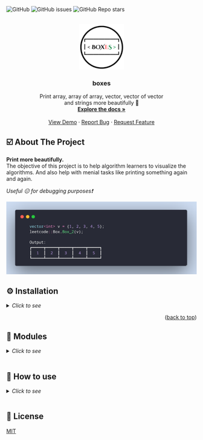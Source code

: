 ![GitHub](https://img.shields.io/github/license/GV211432/boxes) ![GitHub issues](https://img.shields.io/github/issues-raw/GV211432/boxes) ![GitHub Repo stars](https://img.shields.io/github/stars/GV211432/boxes?style=social)

<!-- PROJECT LOGO -->
<br />
<div align="center">
  <a href="https://github.com/othneildrew/Best-README-Template">
    <img src="docs/logo/box-circle.png" alt="Logo" width="120" height="120" >
  </a>
  
  <h3 align="center"><b>boxes</b></h3>

  <p align="center">
    Print array, array of array, vector, vector of vector <br> and strings more beautifully 👰
    <br />
    <a href="#"><strong>Explore the docs »</strong></a>
    <br />
    <br />
    <a href="https://github.com/othneildrew/Best-README-Template">View Demo</a>
    ·
    <a href="https://github.com/gv211432/boxes/issues">Report Bug</a>
    ·
    <a href="https://github.com/gv211432/boxes/issues">Request Feature</a>
  </p>
</div>

<!-- ABOUT THE PROJECT -->

## ☑️ About The Project

**Print more beautifully.**<br>
The objective of this project is to help algorithm learners to visualize the algorithms. And also help with menial tasks like printing something again and again.

_Useful 😑 for debugging purposes❗_

![Intro Image](./docs/img/intro1.png)

## ⚙️ Installation 

<details>
 <summary><i>Click to see</i></summary>
Just download this file from above

![How to download](./docs/img/download1.png)

and unzip it ....

![How to unzip](./docs/img/download2.png)

and include it in your project.

`include in your project`

<details>
  <summary><i>Click to open the code</i></summary>
  <p>

```c++
#include <bits/stdc++.h>
#include "../boxes-main/utilities.h"
using namespace std;

int main()
{
    vector<int> v = {1, 2, 3, 4, 5};
    leetcode::Box.Box_2(v);
    return 0;
}
```

Output

```js
┏━━━━━┳━━━━━┳━━━━━┳━━━━━┳━━━━━┓
┃  1  ┃  2  ┃  3  ┃  4  ┃  5  ┃
┗━━━━━┻━━━━━┻━━━━━┻━━━━━┻━━━━━┛
```

  </p>
</details>

![How to include](./docs/img/install1.png)

Output

![Output](./docs/img/install1_output.png)

</details>



<p align="right">(<a href="#top">back to top</a>)</p>

## 🧩 Modules


<details>
 <summary><i>Click to see</i></summary>

This section only shows the overview and scope of the project.

![modules](./docs/img/modules1.gif)

There are 4 modules in the library and more is coming soon..

![modules](./docs/img/modules2.png)


</details><br>

## 📑 How to use 

<details>
 <summary><i>Click to see</i></summary><br>

- ### **`Box`**

Boxes used for printing `vector` or `vector of vector` or `_array_` or `_array of array_` of type `[int, char, bool]`

<!-- Boxes -->
<details>
 <summary><i><b>Boxes for vector</b></i></summary>

Box_1
- Simple use
```c++
vector<int> v = {1, 2, 3, 4, 5};
leetcode::Box.Box_1(v);
```
Output
```c
┌─────┌─────┌─────┌─────┌─────┐ 
|  1  |  2  |  3  |  4  |  5  |
└─────┘─────┘─────┘─────┘─────┘
```
Box_2
<!-- one -->
- Plain use
```c++
vector<int> v = {1, 2, 3, 4, 5};
leetcode::Box.Box_2(v);
```
Output
```c
┏━━━━━┳━━━━━┳━━━━━┳━━━━━┳━━━━━┓ 
┃  1  ┃  2  ┃  3  ┃  4  ┃  5  ┃
┗━━━━━┻━━━━━┻━━━━━┻━━━━━┻━━━━━┛ 
```
<!-- two -->
- With horizontal index
```c++
vector<int> v = {1, 2, 3, 4, 5};
leetcode::Box.Box_2(v,""," ");
```
Output
```c
   1     2     3     4     5   
┏━━━━━┳━━━━━┳━━━━━┳━━━━━┳━━━━━┓ 
┃  1  ┃  2  ┃  3  ┃  4  ┃  5  ┃
┗━━━━━┻━━━━━┻━━━━━┻━━━━━┻━━━━━┛ 
```
<!-- three -->
- With horizontal index and string on top
```c++
vector<int> v = {1, 2, 3, 4, 5};
leetcode::Box.Box_2(v, "", "abcde");
```
Output
```c
   a     b     c     d     e   
   1     2     3     4     5   
┏━━━━━┳━━━━━┳━━━━━┳━━━━━┳━━━━━┓ 
┃  1  ┃  2  ┃  3  ┃  4  ┃  5  ┃
┗━━━━━┻━━━━━┻━━━━━┻━━━━━┻━━━━━┛ 
```
<!-- four -->
- Print vector of vector
```c++
vector<vector<int>> vv = {
        {1, 2, 3, 4, 5},
        {6, 7, 8, 9, 10},
        {12, 13, 14, 15, 16}};
leetcode::Box.Box_2(vv);
```
Output
```c
┏━━━━━┳━━━━━┳━━━━━┳━━━━━┳━━━━━┓ 
┃  1  ┃  2  ┃  3  ┃  4  ┃  5  ┃
┣━━━━━╋━━━━━╋━━━━━╋━━━━━╋━━━━━┫ 
┃  6  ┃  7  ┃  8  ┃  9  ┃ 10  ┃
┣━━━━━╋━━━━━╋━━━━━╋━━━━━╋━━━━━┫ 
┃ 12  ┃ 13  ┃ 14  ┃ 15  ┃ 16  ┃
┗━━━━━┻━━━━━┻━━━━━┻━━━━━┻━━━━━┛ 
```
<!-- five -->
- With vertical index
```c++
vector<vector<int>> vv = {
        {1, 2, 3, 4, 5},
        {6, 7, 8, 9, 10},
        {12, 13, 14, 15, 16}};
leetcode::Box.Box_2(vv, " ");
```
Output
```c
     ┏━━━━━┳━━━━━┳━━━━━┳━━━━━┳━━━━━┓ 
   0 ┃  1  ┃  2  ┃  3  ┃  4  ┃  5  ┃
     ┣━━━━━╋━━━━━╋━━━━━╋━━━━━╋━━━━━┫ 
   1 ┃  6  ┃  7  ┃  8  ┃  9  ┃ 10  ┃
     ┣━━━━━╋━━━━━╋━━━━━╋━━━━━╋━━━━━┫ 
   2 ┃ 12  ┃ 13  ┃ 14  ┃ 15  ┃ 16  ┃
     ┗━━━━━┻━━━━━┻━━━━━┻━━━━━┻━━━━━┛ 
```
<!-- six -->
- With vertical and horizontal index
```c++
vector<vector<int>> vv = {
        {1, 2, 3, 4, 5},
        {6, 7, 8, 9, 10},
        {12, 13, 14, 15, 16}};
leetcode::Box.Box_2(vv, " ", " ");
```
Output
```c
        0     1     2     3     4   
     ┏━━━━━┳━━━━━┳━━━━━┳━━━━━┳━━━━━┓ 
   0 ┃  1  ┃  2  ┃  3  ┃  4  ┃  5  ┃
     ┣━━━━━╋━━━━━╋━━━━━╋━━━━━╋━━━━━┫ 
   1 ┃  6  ┃  7  ┃  8  ┃  9  ┃ 10  ┃
     ┣━━━━━╋━━━━━╋━━━━━╋━━━━━╋━━━━━┫ 
   2 ┃ 12  ┃ 13  ┃ 14  ┃ 15  ┃ 16  ┃
     ┗━━━━━┻━━━━━┻━━━━━┻━━━━━┻━━━━━┛ 
```
<!-- seven -->
- With index and strings
```c++
vector<vector<int>> vv = {
        {1, 2, 3, 4, 5},
        {6, 7, 8, 9, 10},
        {12, 13, 14, 15, 16}};
leetcode::Box.Box_2(vv, "xyz", "abcde");
```
Output
```c
        a     b     c     d     e   
        0     1     2     3     4   
     ┏━━━━━┳━━━━━┳━━━━━┳━━━━━┳━━━━━┓ 
x  0 ┃  1  ┃  2  ┃  3  ┃  4  ┃  5  ┃
     ┣━━━━━╋━━━━━╋━━━━━╋━━━━━╋━━━━━┫ 
y  1 ┃  6  ┃  7  ┃  8  ┃  9  ┃ 10  ┃
     ┣━━━━━╋━━━━━╋━━━━━╋━━━━━╋━━━━━┫ 
z  2 ┃ 12  ┃ 13  ┃ 14  ┃ 15  ┃ 16  ┃
     ┗━━━━━┻━━━━━┻━━━━━┻━━━━━┻━━━━━┛ 
```


</details><br>

<!-- Array -->
<details>
 <summary><i><b>Boxes for array</b></i></summary>

</details><br>

<!-- third -->
<details>
 <summary><i>Click to see</i></summary>

</details><br>

</details><br>

## 📖 License 

  [MIT](https://github.com/gv211432/boxes/blob/main/LICENSE)
